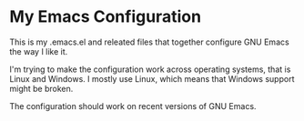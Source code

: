 My Emacs Configuration
======================

This is my .emacs.el and releated files that together configure GNU
Emacs the way I like it.

I'm trying to make the configuration work across operating systems,
that is Linux and Windows. I mostly use Linux, which means that
Windows support might be broken.

The configuration should work on recent versions of GNU Emacs.
